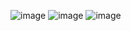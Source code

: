 
![image](https://github.com/aarott/linuxpalvelimet/assets/78908566/be9da911-8eeb-4e1a-8db6-7e4d785ee005)
![image](https://github.com/aarott/linuxpalvelimet/assets/78908566/8afb00fc-87c3-4a98-9c75-f7daddf4b61d)
![image](https://github.com/aarott/linuxpalvelimet/assets/78908566/29afc3bf-d46f-4d1e-a07c-836dda8c2fb5)
